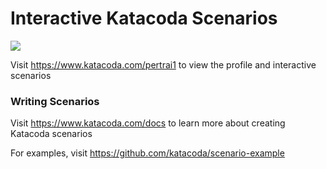 # Interactive Katacoda Scenarios

[![](http://shields.katacoda.com/katacoda/pertrai1/count.svg)](https://www.katacoda.com/pertrai1 "Get your profile on Katacoda.com")

Visit https://www.katacoda.com/pertrai1 to view the profile and interactive scenarios

### Writing Scenarios
Visit https://www.katacoda.com/docs to learn more about creating Katacoda scenarios

For examples, visit https://github.com/katacoda/scenario-example
